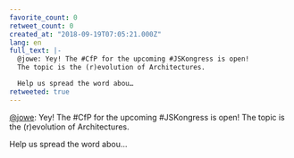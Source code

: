 ```yaml
---
favorite_count: 0
retweet_count: 0
created_at: "2018-09-19T07:05:21.000Z"
lang: en
full_text: |-
  @jowe: Yey! The #CfP for the upcoming #JSKongress is open!
  The topic is the (r)evolution of Architectures.

  Help us spread the word abou…
retweeted: true
---
```


[@jowe](https://twitter.com/jowe): Yey! The #CfP for the upcoming #JSKongress is
open! The topic is the (r)evolution of Architectures.

Help us spread the word abou…
